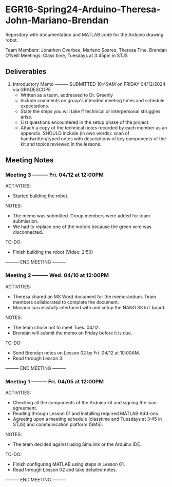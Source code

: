 # EGR16-Spring24-Arduino-Theresa-John-Mariano-Brendan
Repository with documentation and MATLAB code for the Arduino drawing robot.

Team Members: Jonathon Overbee, Mariano Soares, Theresa Tine, Brendan O'Neill
Meetings: Class time, Tuesdays at 3:45pm in STJS

## Deliverables
1) Introductory Memo ——— SUBMITTED 10:49AM on FRIDAY 04/12/2024 via GRADESCOPE
    - Written as a team, addressed to Dr. Greenly    
    - Include comments on group's intended meeting times and schedule expectations.
    - State the steps you will take if technical or interpersonal struggles arise.
    - List questions encountered in the setup phase of the project.
    - Attach a copy of the technical notes recorded by each member as an appendix. SHOULD include (in own words): scan of handwritten/typed notes with descriptions of key components of the kit and topics reviewed in the lessons.

## Meeting Notes
### Meeting 3 ——— Fri. 04/12 at 12:00PM

ACTIVITIES:
- Started building the robot.

NOTES: 
- The memo was submitted. Group members were added for team submission.
- We had to replace one of the motors because the green wire was disconnected.

TO-DO:
- Finish building the robot (Video: 2:50)

——— END MEETING ———

### Meeting 2 ——— Wed. 04/10 at 12:00PM

ACTIVITIES:
- Theresa shared an MS Word document for the memorandum. Team members collaborated to complete the document.
- Mariano successfully interfaced with and setup the NANO 33 IoT board. 

NOTES: 
- The team chose not to meet Tues. 04/12.
- Brendan will submit the memo on Friday before it is due.

TO-DO:
- Send Brendan notes on Lesson 02 by Fri. 04/12 at 10:00AM.
- Read through Lesson 3.

——— END MEETING ———

### Meeting 1 ——— Fri. 04/05 at 12:00PM

ACTIVITIES:
- Checking all the components of the Arduino kit and signing the loan agreement.
- Reading through Lesson 01 and installing required MATLAB Add-ons.
- Agreeing upon a meeting schedule (classtime and Tuesdays at 3:45 in STJS) and communication platform (SMS).

NOTES: 
- The team decided against using Simulink or the Arduino IDE.

TO-DO:
- Finish configuring MATLAB using steps in Lesson 01.
- Read through Lesson 02 and take detailed notes.

——— END MEETING ———

